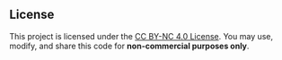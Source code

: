 ## License

This project is licensed under the [CC BY-NC 4.0 License](https://creativecommons.org/licenses/by-nc/4.0/).
You may use, modify, and share this code for **non-commercial purposes only**.
